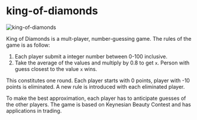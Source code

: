 # king-of-diamonds

![king-of-diamonds](https://cdn.shopify.com/s/files/1/0250/6696/3049/products/king-of-diamonds-neon-sign-neonspace-363132_1800x1800.jpg?v=1634744939)

King of Diamonds is a mult-player, number-guessing game. The rules of the game is as follow:

1. Each player submit a integer number between 0-100 inclusive.
2. Take the average of the values and multiply by 0.8 to get `x`. Person with guess closest to the value `x` wins.

This constitutes one round. Each player starts with 0 points, player with -10 points is eliminated. A new rule is introduced with each eliminated player.

To make the best approximation, each player has to anticipate guesses of the other players. The game is based on Keynesian Beauty Contest and has applications in trading.
